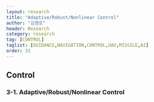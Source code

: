 ```yaml
---
layout: research
title: "Adaptive/Robust/Nonlinear Control"
author: "김영호"
header: Research 
category: research 
tag: [CONTROL]
taglist: [GUIDANCE,NAVIGATION,CONTROL,UAV,MISSILE,AI]
order: 31
---
```


## Control
### 3-1. Adaptive/Robust/Nonlinear Control
